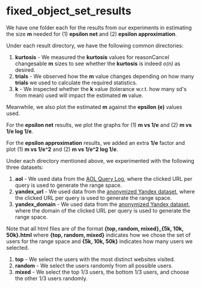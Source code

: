 # fixed_object_set_results

We have one folder each for the results from our experiments in estimating the size **m** needed for (1) **epsilon net** and (2) **epsilon approximation**.

Under each result directory, we have the following common directories:
1. **kurtosis** - We measured the **kurtosis** values for reasonCancel changesable **m** sizes to see whether the **kurtosis** is indeed _o(n)_ as desired.
2. **trials** - We observed how the **m** value changes depending on how many **trials** we used to calculate the required statistics.
3. **k** - We inspected whether the **k** value (tolerance w.r.t. how many sd's from mean) used will impact the estimated **m** value.

Meanwhile, we also plot the estimated **m** against the **epsilon (e)** values used.

For the **epsilon net** results, we plot the graphs for (1) **m vs 1/e** and (2) **m vs 1/e log 1/e**.

For the **epsilon approximation** results, we added an extra **1/e** factor and plot (1) **m vs 1/e^2** and (2) **m vs 1/e^2 log 1/e**.

Under each directory mentioned above, we experimented with the following three datasets:
1. **aol** - We used data from the [AOL Query Log](http://www.cim.mcgill.ca/~dudek/206/Logs/AOL-user-ct-collection/), where the clicked URL per query is used to generate the range space.
2. **yandex_url** - We used data from the [anonymized Yandex dataset](https://www.kaggle.com/c/yandex-personalized-web-search-challenge/overview), where the clicked URL per query is used to generate the range space.
3. **yandex_domain** - We used data from the [anonymized Yandex dataset](https://www.kaggle.com/c/yandex-personalized-web-search-challenge/overview), where the domain of the clicked URL per query is used to generate the range space.

Note that all html files are of the format **{top, random, mixed}\_{5k, 10k, 50k}.html** where **{top, random, mixed}** indicates how we chose the set of users for the range space and **{5k, 10k, 50k}** indicates how many users we selected.
1. **top** - We select the users with the most distinct websites visited.
2. **random** - We select the users randomly from all possible users.
3. **mixed** - We select the top 1/3 users, the bottom 1/3 users, and choose the other 1/3 users randomly.
